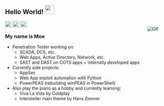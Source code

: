 ## Hello World! <img src="https://raw.githubusercontent.com/iampavangandhi/iampavangandhi/master/gifs/Hi.gif" width="30px"></h2>

<a href="https://twitter.com/H4shByte">
  <img align="left" alt="Ajay's Twitter" width="22px" src="https://cdn.jsdelivr.net/npm/simple-icons@v3/icons/twitter.svg" />
</a>
<a href="https://www.linkedin.com/in/moe-c/">
  <img align="left" alt="Ajay's Linkdein" width="22px" src="https://cdn.jsdelivr.net/npm/simple-icons@v3/icons/linkedin.svg" />
</a>
<a href="https://github.com/H4shByte">
  <img align="left" alt="Ajay's Github" width="22px" src="https://cdn.jsdelivr.net/npm/simple-icons@v3/icons/github.svg" />
</a>
<br />
<img align="right" alt="GIF" src="https://media4.giphy.com/media/o0vwzuFwCGAFO/giphy.gif?cid=ecf05e47exbinf3jm99hojs0goqjoqg0wqrjnk3tgg6mikzr&rid=giphy.gif&ct=g" />

### My name is Moe
- Penetration Tester working on:
  - SCADA, DCS, etc.
  - Web Apps, Active Directory, Network, etc.
  - SAST and DAST on COTS apps + internally developed apps
- Currently side projects:
  - AppSec
  - Web App exploit automation with Python
  - PowerPEAS (rebuilding winPEAS in PowerShell)
- Also play the piano as a hobby and currently learning:
  - Viva La Vida by Coldplay
  - Intersteller main theme by Hans Zimmer

